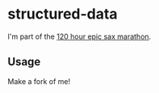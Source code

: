 # structured-data

I'm part of the [120 hour epic sax marathon](http://iloveponies.github.com/120-hour-epic-sax-marathon/).

## Usage

Make a fork of me!
